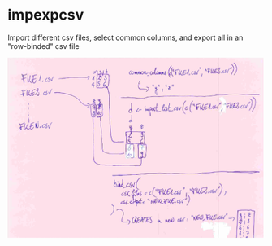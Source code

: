 # impexpcsv

Import different csv files, select common columns, and export all in an "row-binded" csv file


![](impexpcsv.png)

